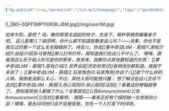 ```yaml
---
{"dg-publish":true,"permalink":"/lit-m/1/homepage/","tags":["gardenEntry"]}
---
```


![_2BO~3QFFSMP11}9D8LJ6$M.jpg](/img/user/%E9%9B%BE%E4%B8%AD%E5%A5%87%E8%B0%88LitM%20-%20%E6%88%BF%E8%A7%84/%E7%B4%A0%E6%9D%90/_2BO~3QFFSMP11%7D9D8LJ6$M.jpg)

*初来乍到，是吧？*
*哈，瞧你那茸毛竖起的样子，先坐下，喝杯草根茶暖暖身子吧。*
*这儿是哪儿？胡须啊，你什么都不知道就敢来这儿吗？——没事，你也不是我见过的第一个这么毛毛糙糙的了。待会儿，你去[[雾中奇谈LitM - 房规/1.游戏介绍/1.战役介绍\|卧马客栈]]那儿打听打听，就知道我们在这儿干什么了。*
*嘿嘿，遇着我这么乐于助人的可是你的荣幸，来来来，我教你点其他要知道的东西：*
*[[雾中奇谈LitM - 房规/1.游戏介绍/2.世界设定\|历史和常识]]我相信你都知道，我就不多说了；*
*[[雾中奇谈LitM - 房规/2.玩家角色/0.玩家角色\|你自个儿]]是个什么样的人嘛，我倒是没那么关心，不过，其他人倒可能感兴趣；*
*想了解点在这儿生存下去的[[雾中奇谈LitM - 房规/3.核心规则/0.核心规则\|法则]]？拿着这份卷轴就够了。*
*想知道其他人都做了什么？没事就去[[公告Announcement/公告Announcement\|公告栏]]看看吧。*
*哦哦——看来正好有个探险缺一位老练的小鼠！嘿嘿，我去问问他们会不会接受我，你先一个人打发下时间吧。*